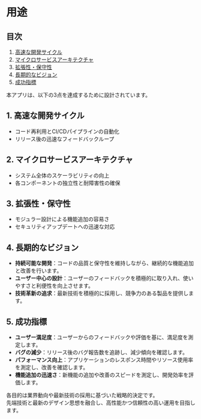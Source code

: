 # 用途

## 目次
1. [高速な開発サイクル](#1-高速な開発サイクル)
2. [マイクロサービスアーキテクチャ](#2-マイクロサービスアーキテクチャ)
3. [拡張性・保守性](#3-拡張性・保守性)
4. [長期的なビジョン](#4-長期的なビジョン)
5. [成功指標](#5-成功指標)

本アプリは、以下の3点を達成するために設計されています。

## 1. 高速な開発サイクル
- コード再利用とCI/CDパイプラインの自動化
- リリース後の迅速なフィードバックループ

## 2. マイクロサービスアーキテクチャ
- システム全体のスケーラビリティの向上
- 各コンポーネントの独立性と耐障害性の確保

## 3. 拡張性・保守性
- モジュラー設計による機能追加の容易さ
- セキュリティアップデートへの迅速な対応

## 4. 長期的なビジョン
- **持続可能な開発**：コードの品質と保守性を維持しながら、継続的な機能追加と改善を行います。
- **ユーザー中心の設計**：ユーザーのフィードバックを積極的に取り入れ、使いやすさと利便性を向上させます。
- **技術革新の追求**：最新技術を積極的に採用し、競争力のある製品を提供します。

## 5. 成功指標
- **ユーザー満足度**：ユーザーからのフィードバックや評価を基に、満足度を測定します。
- **バグの減少**：リリース後のバグ報告数を追跡し、減少傾向を確認します。
- **パフォーマンス向上**：アプリケーションのレスポンス時間やリソース使用率を測定し、改善を確認します。
- **機能追加の迅速さ**：新機能の追加や改善のスピードを測定し、開発効率を評価します。

各目的は業界動向や最新技術の採用に基づいた戦略的決定です。  
先端技術と最新のデザイン思想を融合し、高性能かつ信頼性の高い運用を目指します。
